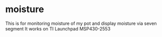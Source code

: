 moisture
========
This is for monitoring moisture of my pot and display moisture via seven segment
It works on TI Launchpad MSP430-2553
